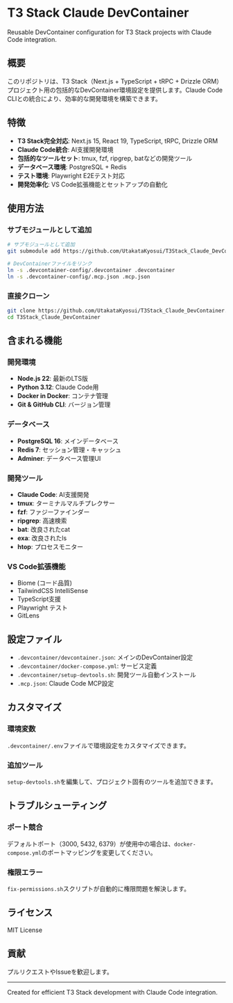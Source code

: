 # T3 Stack Claude DevContainer

Reusable DevContainer configuration for T3 Stack projects with Claude Code integration.

## 概要

このリポジトリは、T3 Stack（Next.js + TypeScript + tRPC + Drizzle ORM）プロジェクト用の包括的なDevContainer環境設定を提供します。Claude Code CLIとの統合により、効率的な開発環境を構築できます。

## 特徴

- **T3 Stack完全対応**: Next.js 15, React 19, TypeScript, tRPC, Drizzle ORM
- **Claude Code統合**: AI支援開発環境
- **包括的なツールセット**: tmux, fzf, ripgrep, batなどの開発ツール
- **データベース環境**: PostgreSQL + Redis
- **テスト環境**: Playwright E2Eテスト対応
- **開発効率化**: VS Code拡張機能とセットアップの自動化

## 使用方法

### サブモジュールとして追加

```bash
# サブモジュールとして追加
git submodule add https://github.com/UtakataKyosui/T3Stack_Claude_DevContainer.git .devcontainer-config

# DevContainerファイルをリンク
ln -s .devcontainer-config/.devcontainer .devcontainer
ln -s .devcontainer-config/.mcp.json .mcp.json
```

### 直接クローン

```bash
git clone https://github.com/UtakataKyosui/T3Stack_Claude_DevContainer.git
cd T3Stack_Claude_DevContainer
```

## 含まれる機能

### 開発環境
- **Node.js 22**: 最新のLTS版
- **Python 3.12**: Claude Code用
- **Docker in Docker**: コンテナ管理
- **Git & GitHub CLI**: バージョン管理

### データベース
- **PostgreSQL 16**: メインデータベース
- **Redis 7**: セッション管理・キャッシュ
- **Adminer**: データベース管理UI

### 開発ツール
- **Claude Code**: AI支援開発
- **tmux**: ターミナルマルチプレクサー
- **fzf**: ファジーファインダー
- **ripgrep**: 高速検索
- **bat**: 改良されたcat
- **exa**: 改良されたls
- **htop**: プロセスモニター

### VS Code拡張機能
- Biome (コード品質)
- TailwindCSS IntelliSense
- TypeScript支援
- Playwright テスト
- GitLens

## 設定ファイル

- `.devcontainer/devcontainer.json`: メインのDevContainer設定
- `.devcontainer/docker-compose.yml`: サービス定義
- `.devcontainer/setup-devtools.sh`: 開発ツール自動インストール
- `.mcp.json`: Claude Code MCP設定

## カスタマイズ

### 環境変数
`.devcontainer/.env`ファイルで環境設定をカスタマイズできます。

### 追加ツール
`setup-devtools.sh`を編集して、プロジェクト固有のツールを追加できます。

## トラブルシューティング

### ポート競合
デフォルトポート（3000, 5432, 6379）が使用中の場合は、`docker-compose.yml`のポートマッピングを変更してください。

### 権限エラー
`fix-permissions.sh`スクリプトが自動的に権限問題を解決します。

## ライセンス

MIT License

## 貢献

プルリクエストやIssueを歓迎します。

---

Created for efficient T3 Stack development with Claude Code integration.